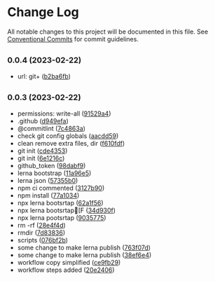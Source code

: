 # Change Log

All notable changes to this project will be documented in this file.
See [Conventional Commits](https://conventionalcommits.org) for commit guidelines.

## <small>0.0.4 (2023-02-22)</small>

* url: git+ ([b2ba6fb](https://github.com/agbp/lerna-getting-started-example--copy-/commit/b2ba6fb))





## <small>0.0.3 (2023-02-22)</small>

* permissions: write-all ([91529a4](https://github.com/agbp/lerna-getting-started-example--copy-/commit/91529a4))
* .github ([d949efa](https://github.com/agbp/lerna-getting-started-example--copy-/commit/d949efa))
* @commitlint ([7c4863a](https://github.com/agbp/lerna-getting-started-example--copy-/commit/7c4863a))
* check git config globals ([aacdd59](https://github.com/agbp/lerna-getting-started-example--copy-/commit/aacdd59))
* clean remove extra files, dir ([f610fdf](https://github.com/agbp/lerna-getting-started-example--copy-/commit/f610fdf))
* git init ([cde4353](https://github.com/agbp/lerna-getting-started-example--copy-/commit/cde4353))
* git init ([6e1216c](https://github.com/agbp/lerna-getting-started-example--copy-/commit/6e1216c))
* github_token ([98dabf9](https://github.com/agbp/lerna-getting-started-example--copy-/commit/98dabf9))
* lerna bootstrap ([11a96e5](https://github.com/agbp/lerna-getting-started-example--copy-/commit/11a96e5))
* lerna json ([57355b0](https://github.com/agbp/lerna-getting-started-example--copy-/commit/57355b0))
* npm ci commented ([3127b90](https://github.com/agbp/lerna-getting-started-example--copy-/commit/3127b90))
* npm install ([77a1034](https://github.com/agbp/lerna-getting-started-example--copy-/commit/77a1034))
* npx lerna bootsrtap ([62a1f56](https://github.com/agbp/lerna-getting-started-example--copy-/commit/62a1f56))
* npx lerna bootsrtap[F ([34d930f](https://github.com/agbp/lerna-getting-started-example--copy-/commit/34d930f))
* npx lerna pootsrtap ([9035775](https://github.com/agbp/lerna-getting-started-example--copy-/commit/9035775))
* rm -rf ([28e4f4d](https://github.com/agbp/lerna-getting-started-example--copy-/commit/28e4f4d))
* rmdir ([7d83836](https://github.com/agbp/lerna-getting-started-example--copy-/commit/7d83836))
* scripts ([076bf2b](https://github.com/agbp/lerna-getting-started-example--copy-/commit/076bf2b))
* some change to make lerna publish ([763f07d](https://github.com/agbp/lerna-getting-started-example--copy-/commit/763f07d))
* some change to make lerna publish ([38ef6e4](https://github.com/agbp/lerna-getting-started-example--copy-/commit/38ef6e4))
* workflow copy simplified ([ce9fb29](https://github.com/agbp/lerna-getting-started-example--copy-/commit/ce9fb29))
* workflow steps added ([20e2406](https://github.com/agbp/lerna-getting-started-example--copy-/commit/20e2406))
